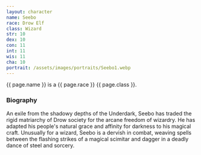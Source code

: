 ```yaml
---
layout: character
name: Seebo
race: Drow Elf
class: Wizard
str: 10
dex: 10
con: 11
int: 11
wis: 11
cha: 10
portrait: /assets/images/portraits/Seebo1.webp
---
```


{{ page.name }} is a {{ page.race }} {{ page.class }}.

### Biography

An exile from the shadowy depths of the Underdark, Seebo has traded the rigid matriarchy of Drow society for the arcane freedom of wizardry. He has adapted his people's natural grace and affinity for darkness to his magical craft. Unusually for a wizard, Seebo is a dervish in combat, weaving spells between the flashing strikes of a magical scimitar and dagger in a deadly dance of steel and sorcery.
